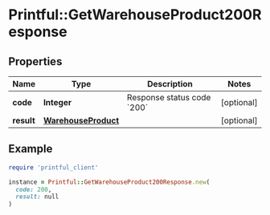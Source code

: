 # Printful::GetWarehouseProduct200Response

## Properties

| Name | Type | Description | Notes |
| ---- | ---- | ----------- | ----- |
| **code** | **Integer** | Response status code &#x60;200&#x60; | [optional] |
| **result** | [**WarehouseProduct**](WarehouseProduct.md) |  | [optional] |

## Example

```ruby
require 'printful_client'

instance = Printful::GetWarehouseProduct200Response.new(
  code: 200,
  result: null
)
```

